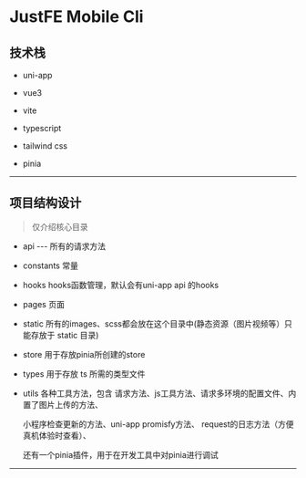 # JustFE Mobile Cli

## 技术栈

* uni-app

* vue3

* vite

* typescript

* tailwind css

* pinia

---

## 项目结构设计

> 仅介绍核心目录

* api --- 所有的请求方法

* constants 常量

* hooks hooks函数管理，默认会有uni-app api 的hooks

* pages 页面

* static 所有的images、scss都会放在这个目录中(静态资源（图片视频等）只能存放于 static 目录)

* store 用于存放pinia所创建的store

* types 用于存放 ts 所需的类型文件

* utils 各种工具方法，包含 请求方法、js工具方法、请求多环境的配置文件、内置了图片上传的方法、

  小程序检查更新的方法、uni-app promisfy方法、 request的日志方法（方便真机体验时查看）、

  还有一个pinia插件，用于在开发工具中对pinia进行调试

---
